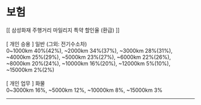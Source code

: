 # 보험
[[ 삼성화재 주행거리 마일리지 특약 할인율 (환급) ]]
<br>
<br>[ 개인 승용 ] 일반 (그외: 전기수소차)
<br>0~1000km 40%(42%), ~2000km 34%(37%), ~3000km 28%(31%), ~4000km 25%(29%), ~5000km 23%(27%), ~6000km 22%(26%), ~8000km 20%(24%), ~10000km 16%(20%), ~12000km 5%(10%), ~15000km 2%(2%)
<br>
<br>[ 개인 업무 ] 화물
<br>0~3000km 16%, ~5000km 12%, ~10000km 8%, ~15000km 3%
<br><hr>
